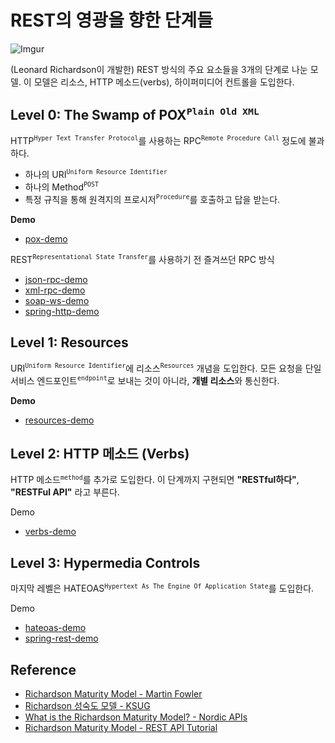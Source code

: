 # REST의 영광을 향한 단계들

![Imgur](https://i.imgur.com/933vXkO.png)

(Leonard Richardson이 개발한) REST 방식의 주요 요소들을 3개의 단계로 나눈 모델. 이 모델은 리소스, HTTP 메소드(verbs), 하이퍼미디어 컨트롤을 도입한다.

## Level 0: The Swamp of POX<sup>`Plain Old XML`</sup>

HTTP<sup>`Hyper Text Transfer Protocol`</sup>를 사용하는 RPC<sup>`Remote Procedure Call`</sup> 정도에 불과하다.

* 하나의 URI<sup>`Uniform Resource Identifier`</sup>
* 하나의 Method<sup>`POST`</sup>
* 특정 규칙을 통해 원격지의 프로시저<sup>`Procedure`</sup>를 호출하고 답을 받는다.

**Demo**

* [pox-demo](./pox-demo)

REST<sup>`Representational State Transfer`</sup>를 사용하기 전 즐겨쓰던 RPC 방식

* [json-rpc-demo](./json-rpc-demo)
* [xml-rpc-demo](./xml-rpc-demo)
* [soap-ws-demo](./soap-ws-demo)
* [spring-http-demo](./spring-http-demo)

## Level 1: Resources

URI<sup>`Uniform Resource Identifier`</sup>에 리소스<sup>`Resources`</sup> 개념을 도입한다. 모든 요청을 단일 서비스 엔드포인트<sup>`endpoint`</sup>로 보내는 것이 아니라, **개별 리소스**와 통신한다.

**Demo**

* [resources-demo](./resources-demo)

## Level 2: HTTP 메소드 (Verbs)

HTTP 메소드<sup>`method`</sup>를 추가로 도입한다. 이 단계까지 구현되면 **"RESTful하다"**, **"RESTFul API"** 라고 부른다.

Demo

* [verbs-demo](./verbs-demo)

## Level 3: Hypermedia Controls

마지막 레벨은 HATEOAS<sup>`Hypertext As The Engine Of Application State`</sup>를 도입한다.

Demo

* [hateoas-demo](./hateoas-demo)
* [spring-rest-demo](./spring-data-rest-demo)

## Reference

* [Richardson Maturity Model - Martin Fowler](https://martinfowler.com/articles/richardsonMaturityModel.html)
* [Richardson 성숙도 모델 - KSUG](https://brunch.co.kr/@pubjinson/12)
* [What is the Richardson Maturity Model? - Nordic APIs](https://nordicapis.com/what-is-the-richardson-maturity-model/)
* [Richardson Maturity Model - REST API Tutorial](https://restfulapi.net/richardson-maturity-model/)